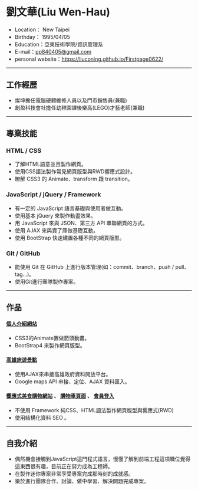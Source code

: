 # 劉文華(Liu Wen-Hau)
+ Location： New Taipei
+ Birthday： 1995/04/05
+ Education：亞東技術學院/資訊管理系
+ E-mail：pp840405@gmail.com
+ personal website：https://liuconing.github.io/Firstpage0622/
* * *
## 工作經歷
+ 燦坤擔任電腦硬體維修人員以及門市銷售員(兼職)
+ 創盈科技會社擔任幼稚園課後樂高(LEGO)才藝老師(兼職)
* * *
## 專業技能
### HTML / CSS
+ 了解HTML語意並且製作網頁。
+ 使用CSS語法製作常見網頁版型與RWD響應式設計。
+ 瞭解 CSS3 的 Animate、transform 跟 transition。
### JavaScript / jQuery / Framework
+ 有一定的 JavaScript 語言基礎與使用者做互動。
+ 使用基本 jQuery 來製作動畫效果。
+ 用 JavaScript 來與 JSON、第三方 API 串聯網頁的方式。
+ 使用 AJAX 來與資了庫做基礎互動。
+ 使用 BootStrap 快速建置各種不同的網頁版型。
### Git / GitHub
+ 能使用 Git 在 GitHub 上進行版本管理(如：commit、branch、push / pull、tag...)。
+ 使用Git進行團隊製作專案。
* * *
## 作品
#### <a href="https://liuconing.github.io/Firstpage0622/">個人介紹網站</a>
+ CSS3的Animate置做箭頭動畫。
+ BootStrap4 來製作網頁版型。
#### <a href="https://liuconing.github.io/Firstpage0622/exchange.html">高雄旅遊景點</a>
+ 使用AJAX來串接高雄政府資料開放平台。
+ Google maps API 串接、定位、AJAX 資料匯入。
#### <a href="#">響應式美食購物網站</a> 、 <a href="#">購物車頁面</a> 、 <a href="#">會員登入</a>
+ 不使用 Framework 純CSS、HTML語法製作網頁版型與響應式(RWD)
+ 使用<meta og>結構化資料 SEO 。
* * *
## 自我介紹
+ 偶然機會接觸到JavaScript這門程式語言，慢慢了解到前端工程這項職位覺得這東西很有趣，目前正在努力成為工程師。
+ 在製作迷你專案非常享受專案完成那時刻的成就感。
+ 樂於進行團隊合作、討論、做中學習、解決問題完成專案。
